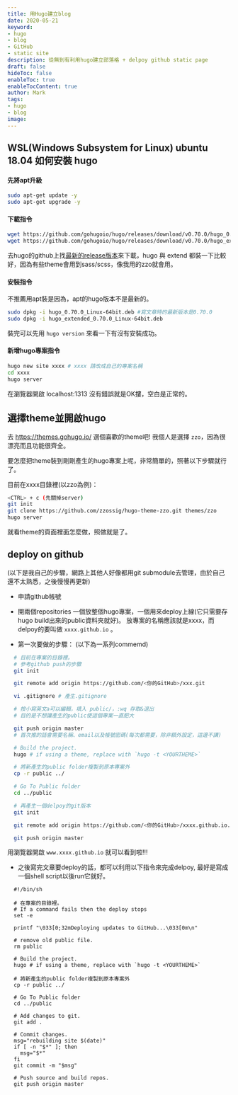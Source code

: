 ```yaml
---
title: 用Hugo建立blog
date: 2020-05-21
keyword:
- hugo
- blog
- GitHub
- static site
description: 從無到有利用hugo建立部落格 + delpoy github static page
draft: false
hideToc: false
enableToc: true
enableTocContent: true
author: Mark
tags:
- hugo
- blog
image: 
---
```


<!--more-->

## WSL(Windows Subsystem for Linux) ubuntu 18.04 如何安裝 hugo

#### 先將apt升級
```bash
sudo apt-get update -y
sudo apt-get upgrade -y
```

#### 下載指令
```bash
wget https://github.com/gohugoio/hugo/releases/download/v0.70.0/hugo_0.70.0_Linux-64bit.deb
wget https://github.com/gohugoio/hugo/releases/download/v0.70.0/hugo_extended_0.70.0_Linux-64bit.deb
```
去hugo的github上找[最新的release版本](https://github.com/gohugoio/hugo/releases)來下載，hugo 與 extend 都裝一下比較好，因為有些theme會用到sass/scss，像我用的zzo就會用。


#### 安裝指令
不推薦用apt裝是因為，apt的hugo版本不是最新的。

```bash
sudo dpkg -i hugo_0.70.0_Linux-64bit.deb #寫文章時的最新版本是0.70.0
sudo dpkg -i hugo_extended_0.70.0_Linux-64bit.deb
```
裝完可以先用 `hugo version` 來看一下有沒有安裝成功。

#### 新增hugo專案指令
```bash
hugo new site xxxx # xxxx 請改成自己的專案名稱
cd xxxx
hugo server
```

在瀏覽器開啟 localhost:1313 沒有錯誤就是OK摟，空白是正常的。


## 選擇theme並開啟hugo
去 https://themes.gohugo.io/ 選個喜歡的theme吧!  我個人是選擇 `zzo`，因為很漂亮而且功能很齊全。

要怎麼把theme裝到剛剛產生的hugo專案上呢，非常簡單的，照著以下步驟就行了。

目前在xxxx目錄裡(以zzo為例)：
```bash
<CTRL> + c (先關掉server)
git init
git clone https://github.com/zzossig/hugo-theme-zzo.git themes/zzo
hugo server
```
就看theme的頁面裡面怎麼做，照做就是了。

## deploy on github
(以下是我自己的步驟，網路上其他人好像都用git submodule去管理，由於自己還不太熟悉，之後慢慢再更新)
* 申請github帳號

* 開兩個repositories
  一個放整個hugo專案，一個用來deploy上線(它只需要存hugo build出來的public資料夾就好)。
  放專案的名稱應該就是xxxx，而delpoy的要叫做 `xxxx.github.io` 。

* 第一次要做的步驟： (以下為一系列commemd)

``` bash
  # 目前在專案的目錄裡。
  # 參考github push的步驟
  git init

  git remote add origin https://github.com/<你的GitHub>/xxx.git

  vi .gitignore # 產生.gitignore

  # 按小寫英文a可以編輯，填入 public/，:wq 存取&退出
  # 目的是不想讓產生的public使這個專案一直肥大

  git push origin master
  # 首次推的話會需要名稱、email以及帳號密碼(每次都需要，除非額外設定，這邊不講)

  # Build the project.
  hugo # if using a theme, replace with `hugo -t <YOURTHEME>`

  # 將新產生的public folder複製到原本專案外
  cp -r public ../

  # Go To Public folder
  cd ../public

  # 再產生一個delpoy的git版本
  git init

  git remote add origin https://github.com/<你的GitHub>/xxxx.github.io.git

  git push origin master
```
用瀏覽器開啟 `www.xxxx.github.io` 就可以看到啦!!!

* 之後寫完文章要deploy的話，都可以利用以下指令來完成delpoy, 最好是寫成一個shell script以後run它就好。
``` shell
  #!/bin/sh

  # 在專案的目錄裡。
  # If a command fails then the deploy stops
  set -e

  printf "\033[0;32mDeploying updates to GitHub...\033[0m\n"

  # remove old public file.
  rm public

  # Build the project.
  hugo # if using a theme, replace with `hugo -t <YOURTHEME>`

  # 將新產生的public folder複製到原本專案外
  cp -r public ../

  # Go To Public folder
  cd ../public

  # Add changes to git.
  git add .

  # Commit changes.
  msg="rebuilding site $(date)"
  if [ -n "$*" ]; then
    msg="$*"
  fi
  git commit -m "$msg"

  # Push source and build repos.
  git push origin master
```

